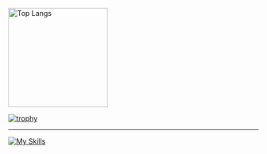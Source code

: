 <!-- GitHub States -->
<p align="left"> 
  <img alt="Top Langs" height="200px" src="https://github-readme-stats.vercel.app/api/top-langs/?username=shinnosuke1465&layout=compact&count_private=true&show_icons=true&theme=onedark" />
</p>

[![trophy](https://github-profile-trophy.vercel.app?username=shinnosuke1465&row=1&column=8&margin-w=15&margin-h=15&theme=onedark&no-frame=true)](https://github.com/ryo-ma/github-profile-trophy)

---

<!-- Skills -->
[![My Skills](https://skillicons.dev/icons?i=html,css,tailwind,js,ts,py,nextjs,react,php,raravel,mysql,sqlite,postman,docker,github,git,githubactions,linux,aws,vscode,IDE-JetBrains-blue,notion&theme=light)](https://skillicons.dev)
